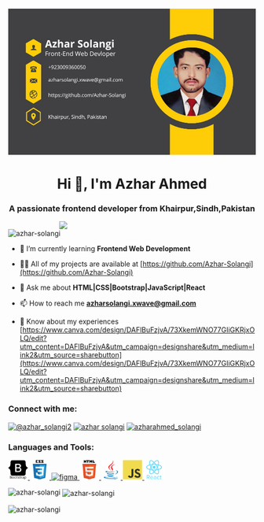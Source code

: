 ![logo](https://github.com/Azhar-Solangi/Azhar-Solangi/blob/main/Professional%20Business%20Card.jpg)
<h1 align="center">Hi 👋, I'm Azhar Ahmed</h1>
<h3 align="center">A passionate frontend developer from Khairpur,Sindh,Pakistan</h3>
<img align="right" width="400px" src="https://camo.githubusercontent.com/cae12fddd9d6982901d82580bdf321d81fb299141098ca1c2d4891870827bf17/68747470733a2f2f6d69726f2e6d656469756d2e636f6d2f6d61782f313336302f302a37513379765349765f7430696f4a2d5a2e676966">
<p align="left"> <img src="https://komarev.com/ghpvc/?username=azhar-solangi&label=Profile%20views&color=0e75b6&style=flat" alt="azhar-solangi" /> </p>

- 🌱 I’m currently learning **Frontend Web Development**

- 👨‍💻 All of my projects are available at [https://github.com/Azhar-Solangi](https://github.com/Azhar-Solangi)

- 💬 Ask me about **HTML|CSS|Bootstrap|JavaScript|React**

- 📫 How to reach me **azharsolangi.xwave@gmail.com**

- 📄 Know about my experiences [https://www.canva.com/design/DAFlBuFzjvA/73XkemWNO77GIiGKRjxOLQ/edit?utm_content=DAFlBuFzjvA&utm_campaign=designshare&utm_medium=link2&utm_source=sharebutton](https://www.canva.com/design/DAFlBuFzjvA/73XkemWNO77GIiGKRjxOLQ/edit?utm_content=DAFlBuFzjvA&utm_campaign=designshare&utm_medium=link2&utm_source=sharebutton)

<h3 align="left">Connect with me:</h3>
<p align="left">
<a href="https://twitter.com/@azhar_solangi2" target="blank"><img align="center" src="https://raw.githubusercontent.com/rahuldkjain/github-profile-readme-generator/master/src/images/icons/Social/twitter.svg" alt="@azhar_solangi2" height="30" width="40" /></a>
<a href="https://linkedin.com/in/azhar solangi" target="blank"><img align="center" src="https://raw.githubusercontent.com/rahuldkjain/github-profile-readme-generator/master/src/images/icons/Social/linked-in-alt.svg" alt="azhar solangi" height="30" width="40" /></a>
<a href="https://instagram.com/azharahmed_solangi" target="blank"><img align="center" src="https://raw.githubusercontent.com/rahuldkjain/github-profile-readme-generator/master/src/images/icons/Social/instagram.svg" alt="azharahmed_solangi" height="30" width="40" /></a>
</p>

<h3 align="left">Languages and Tools:</h3>
<p align="left"> <a href="https://getbootstrap.com" target="_blank" rel="noreferrer"> <img src="https://raw.githubusercontent.com/devicons/devicon/master/icons/bootstrap/bootstrap-plain-wordmark.svg" alt="bootstrap" width="40" height="40"/> </a> <a href="https://www.w3schools.com/css/" target="_blank" rel="noreferrer"> <img src="https://raw.githubusercontent.com/devicons/devicon/master/icons/css3/css3-original-wordmark.svg" alt="css3" width="40" height="40"/> </a> <a href="https://www.figma.com/" target="_blank" rel="noreferrer"> <img src="https://www.vectorlogo.zone/logos/figma/figma-icon.svg" alt="figma" width="40" height="40"/> </a> <a href="https://www.w3.org/html/" target="_blank" rel="noreferrer"> <img src="https://raw.githubusercontent.com/devicons/devicon/master/icons/html5/html5-original-wordmark.svg" alt="html5" width="40" height="40"/> </a> <a href="https://www.java.com" target="_blank" rel="noreferrer"> <img src="https://raw.githubusercontent.com/devicons/devicon/master/icons/java/java-original.svg" alt="java" width="40" height="40"/> </a> <a href="https://developer.mozilla.org/en-US/docs/Web/JavaScript" target="_blank" rel="noreferrer"> <img src="https://raw.githubusercontent.com/devicons/devicon/master/icons/javascript/javascript-original.svg" alt="javascript" width="40" height="40"/> </a> <a href="https://reactjs.org/" target="_blank" rel="noreferrer"> <img src="https://raw.githubusercontent.com/devicons/devicon/master/icons/react/react-original-wordmark.svg" alt="react" width="40" height="40"/> </a> </p>

<p><img align="left" src="https://github-readme-stats.vercel.app/api/top-langs?username=azhar-solangi&show_icons=true&locale=en&layout=compact" alt="azhar-solangi" /></p>

<p>&nbsp;<img align="center" src="https://github-readme-stats.vercel.app/api?username=azhar-solangi&show_icons=true&locale=en" alt="azhar-solangi" /></p>

<p><img align="center" src="https://github-readme-streak-stats.herokuapp.com/?user=azhar-solangi&" alt="azhar-solangi" /></p>
